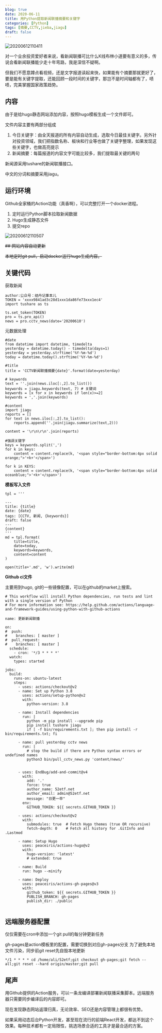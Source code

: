 ```yaml
---
blog: true
date: 2020-06-11
title: 用Python提取新闻联播摘要和关键字
categories: [Python]
tags: [摘要,CCTV,jieba,jiagu]
draft: false
---
```


![20200612110411](https://cdn.jsdelivr.net/gh/leeleilei/leeleilei.github.io/assets/images/20200612110411.png)

对一个业余投资爱好者来说，看新闻联播可比什么K线布林小道要有意义的多，传说会看新闻联播能少走十年弯路，我是深信不疑啊。

但我们不愿意蹲点看视频，还是文字报道读起来快，如果能有个摘要那就更好了，要是能有关键字提取，还能回顾一段时间的关键字，那岂不是时间轴都有了，啧啧，完美掌握国家政策趋势。

## 内容
由于是给hugo静态网站添加内容，按照hugo模板生成一个文件即可。

文件内容主要有两部分组成

1. 今日关键字：由全天报道的所有内容自动生成，选取今日最佳关键字。另外针对投资领域，我们把指数名称、板块和行业等也做了关键字整理，如果发现这些关键字，也做高亮提示
2. 新闻摘要：每篇报道的内容文字可能比较多，我们提取最关键的两句

新闻源采用tushare的新闻联播接口。

中文的分词和摘要采用jiagu。

## 运行环境

Github全家桶的Action功能（真香啊），可以完整打开一个docker进程。

1. 定时运行Python脚本拉取新闻数据
2. Hugo生成静态文件
3. 提交repo
  
![20200612110507](https://cdn.jsdelivr.net/gh/leeleilei/leeleilei.github.io/assets/images/20200612110507.png)

~~## 网站内容自动更新~~

~~本地定时git pull，启动docker运行hugo生成内容。~~


## 关键代码

获取新闻
```
author:公众号：结丹记事本儿
TOKEN = 'xxxx9841ad3c28d1xxx1da86fe73xxx1ec4'
import tushare as ts

ts.set_token(TOKEN)
pro = ts.pro_api()
news = pro.cctv_news(date='20200610')
```

元数据处理
```
#date
from datetime import datetime, timedelta
yesterday = datetime.today() - timedelta(days=1)
yesterday = yesterday.strftime('%Y-%m-%d')
today = datetime.today().strftime('%Y-%m-%d')

#title
title = 'CCTV新闻联播摘要{date}'.format(date=yesterday)

# keywords
text = ''.join(news.iloc[:,2].to_list())
keywords = jiagu.keywords(text, 7) # 关键词
keywords = [x for x in keywords if len(x)>=2]
keywords = ','.join(keywords)

#content
import jiagu
reports = []
for text in news.iloc[:,2].to_list():
    reports.append(''.join(jiagu.summarize(text,2)))

content = '\r\n\r\n'.join(reports)

#强调关键字
keys = keywords.split(',')
for k in keys:
    content = content.replace(k, '<span style="border-bottom:4px solid orange;">'+k+'</span>')

for k in KEYS:
    content = content.replace(k, '<span style="border-bottom:4px solid oceanblue;">'+k+'</span>')
```

**模板写入文件**
```
tpl = '''

---
title: {title}
date: {date}
tags: [CCTV, 新闻, {keywords}]
draft: false
---
{content}
'''
md = tpl.format(
    title=title,
    date=today,
    keywords=keywords,
    content=content
)

open(title+'.md', 'w').write(md)
```

**Github ci文件**

主要用到hugo, git的一些镜像配置，可以在github的market上搜索。

```
# This workflow will install Python dependencies, run tests and lint with a single version of Python
# For more information see: https://help.github.com/actions/language-and-framework-guides/using-python-with-github-actions

name: 更新新闻联播

on:
#  push:
#    branches: [ master ]
#  pull_request:
#    branches: [ master ]
  schedule:
    - cron: '*/3 * * * *'
  watch:
    types: started      

jobs:
  build:
    runs-on: ubuntu-latest
    steps:
      - uses: actions/checkout@v2
      - name: Set up Python 3.8
        uses: actions/setup-python@v2
        with:
          python-version: 3.8

      - name: Install dependencies
        run: |
          python -m pip install --upgrade pip
          pip install tushare jiagu 
          if [ -f bin/requirements.txt ]; then pip install -r bin/requirements.txt; fi

      - name: pull yesterday cctv news
        run: |
          # stop the build if there are Python syntax errors or undefined names
          python3 bin/pull_cctv_news.py 'content/news/'


      - uses: EndBug/add-and-commit@v4
        with:
          add: '.'
          force: true
          author_name: 52etf.net
          author_email: admin@52etf.net
          message: "日更一卒"
        env:
          GITHUB_TOKEN: ${{ secrets.GITHUB_TOKEN }}

      - uses: actions/checkout@v2
        with:
          submodules: true  # Fetch Hugo themes (true OR recursive)
          fetch-depth: 0    # Fetch all history for .GitInfo and .Lastmod

      - name: Setup Hugo
        uses: peaceiris/actions-hugo@v2
        with:
          hugo-version: 'latest'
          # extended: true

      - name: Build
        run: hugo --minify

      - name: Deploy
        uses: peaceiris/actions-gh-pages@v3
        with:
          github_token: ${{ secrets.GITHUB_TOKEN }}
          PUBLISH_BRANCH: gh-pages
          publish_dir: ./public


```

## 远端服务器配置

仅仅需要在cron中添加一个git pull的每分钟更新任务

gh-pages是action模板里的配置，需要切换到对应gh-pages分支
为了避免本地文件污染，同步前git reset先自毁本地更新

```
*/1 * * * * cd /home/ali/52etf;git checkout gh-pages;git fetch --all;git reset --hard origin/master;git pull
```

## 尾声

用Github提供的Action服务，可以一条龙编译部署新闻联播采集脚本。远端服务器只需要同步编译后的内容即可。

现在发现静态网站返璞归真，无论效率、SEO还是内容管理上都很有优势。

如果采用动态后台Python开发，甚至现在流行的前端React开发，都达不到这个效果。每种技术都有一定局限性，挑选场景合适的工具才是最合适的方案。
